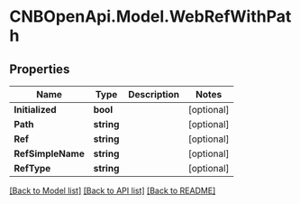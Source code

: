 # CNBOpenApi.Model.WebRefWithPath

## Properties

Name | Type | Description | Notes
------------ | ------------- | ------------- | -------------
**Initialized** | **bool** |  | [optional] 
**Path** | **string** |  | [optional] 
**Ref** | **string** |  | [optional] 
**RefSimpleName** | **string** |  | [optional] 
**RefType** | **string** |  | [optional] 

[[Back to Model list]](../../README.md#documentation-for-models) [[Back to API list]](../../README.md#documentation-for-api-endpoints) [[Back to README]](../../README.md)


